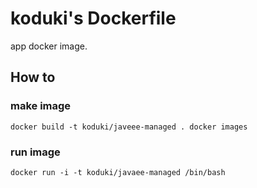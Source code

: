 koduki's Dockerfile
=======================

app docker image.

How to
-----------------------

### make image

``
docker build -t koduki/javeee-managed .
docker images
``

### run image

``
docker run -i -t koduki/javaee-managed /bin/bash
``
